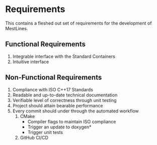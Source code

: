 # Requirements 

This contains a fleshed out set of requirements for the development of MestLines. 

## Functional Requirements 
1. Integrable interface with the Standard Containers 
2. Intuitive interface 

## Non-Functional Requirements 
1. Compliance with ISO C++17 Standards 
2. Readable and up-to-date technical documentation
3. Verifiable level of correctness through unit testing  
4. Project should attain bearable performance 
5. Every commit should under through the automated workflow
    1. CMake
        - Compiler flags to maintain ISO compliance
        - Trigger an update to doxygen* 
        - Trigger unit tests 
    2. GitHub CI/CD
